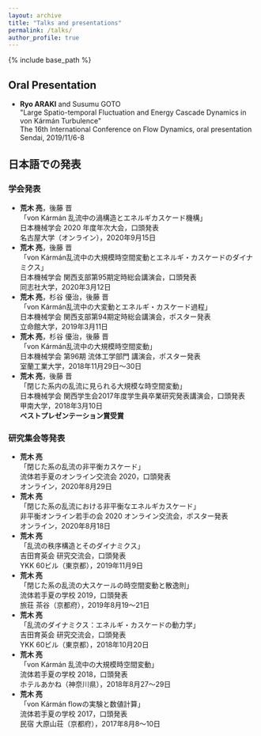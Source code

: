 ```yaml
---
layout: archive
title: "Talks and presentations"
permalink: /talks/
author_profile: true
---
```


{% include base_path %}

## Oral Presentation

- **Ryo ARAKI** and Susumu GOTO  \
  "Large Spatio-temporal Fluctuation and Energy Cascade Dynamics in von Kármán Turbulence" \
  The 16th International Conference on Flow Dynamics, oral presentation \
  Sendai, 2019/11/6-8

## 日本語での発表

### 学会発表

- **荒木 亮**，後藤 晋 \
  「von Kármán 乱流中の渦構造とエネルギカスケード機構」 \
  日本機械学会 2020 年度年次大会，口頭発表 \
  名古屋大学（オンライン），2020年9月15日
- **荒木 亮**，後藤 晋 \
  「von Kármán乱流中の大規模時空間変動とエネルギ・カスケードのダイナミクス」 \
  日本機械学会 関西支部第95期定時総会講演会，口頭発表 \
  同志社大学，2020年3月12日
- **荒木 亮**，杉谷 優治，後藤 晋 \
  「von Kármán乱流中の大変動とエネルギ・カスケード過程」 \
  日本機械学会 関西支部第94期定時総会講演会，ポスター発表 \
  立命館大学，2019年3月11日
- **荒木 亮**，杉谷 優治，後藤 晋 \
  「von Kármán乱流中の大規模時空間変動」 \
  日本機械学会 第96期 流体工学部門 講演会，ポスター発表 \
  室蘭工業大学，2018年11月29日〜30日
- **荒木 亮**，後藤 晋 \
  「閉じた系内の乱流に見られる大規模な時空間変動」 \
  日本機械学会 関西学生会2017年度学生員卒業研究発表講演会，口頭発表 \
  甲南大学，2018年3月10日 \
  **ベストプレゼンテーション賞受賞**

### 研究集会等発表

- **荒木 亮** \
  「閉じた系の乱流の非平衡カスケード」 \
  流体若手夏のオンライン交流会 2020，口頭発表 \
  オンライン，2020年8月29日
- **荒木 亮** \
  「閉じた系の乱流における非平衡なエネルギカスケード」 \
  非平衡オンライン若手の会 2020 オンライン交流会，ポスター発表 \
  オンライン，2020年8月18日
- **荒木 亮** \
  「乱流の秩序構造とそのダイナミクス」 \
  吉田育英会 研究交流会，口頭発表 \
  YKK 60ビル（東京都），2019年11月9日
- **荒木 亮** \
  「閉じた系の乱流の大スケールの時空間変動と散逸則」 \
  流体若手夏の学校 2019，口頭発表 \
  旅荘 茶谷（京都府），2019年8月19〜21日
- **荒木 亮** \
  「乱流のダイナミクス：エネルギ・カスケードの動力学」 \
  吉田育英会 研究交流会，口頭発表 \
  YKK 60ビル（東京都），2018年10月20日
- **荒木 亮** \
  「von Kármán 乱流中の大規模時空間変動」 \
  流体若手夏の学校 2018，口頭発表 \
  ホテルあかね（神奈川県），2018年8月27〜29日
- **荒木 亮** \
  「von Kármán flowの実験と数値計算」 \
  流体若手夏の学校 2017，口頭発表 \
  民宿 大原山荘（京都府），2017年8月8〜10日
